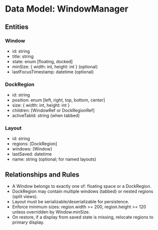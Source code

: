 # Data Model: WindowManager

## Entities

### Window
- id: string
- title: string
- state: enum [floating, docked]
- minSize: { width: int, height: int } (optional)
- lastFocusTimestamp: datetime (optional)

### DockRegion
- id: string
- position: enum [left, right, top, bottom, center]
- size: { width: int, height: int }
- children: [WindowRef or DockRegionRef]
- activeTabId: string (when tabbed)

### Layout
- id: string
- regions: [DockRegion]
- windows: [Window]
- lastSaved: datetime
- name: string (optional; for named layouts)

## Relationships and Rules
- A Window belongs to exactly one of: floating space or a DockRegion.
- DockRegion may contain multiple windows (tabbed) or nested regions (split views).
- Layout must be serializable/deserializable for persistence.
- Enforce minimum sizes: region.width >= 200, region.height >= 120 unless overridden by Window.minSize.
- On restore, if a display from saved state is missing, relocate regions to primary display.
